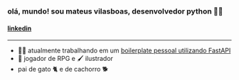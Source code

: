 ### olá, mundo! sou mateus vilasboas, desenvolvedor python 🙂🐍
#### <a href="https://www.linkedin.com/in/mateus-campos-vilasboas-dantas/">linkedin</a>
---
- 👨‍💻 atualmente trabalhando em um [boilerplate pessoal utilizando FastAPI](https://github.com/mateosvilasboas/fastapi-boilerplate)
- 🎲 jogador de RPG e 🖌️ ilustrador
- pai de gato 🐈 e de cachorro 🐕
